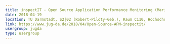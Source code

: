 ```yaml
---
title: inspectIT - Open Source Application Performance Monitoring (Mario Mann + Christoph Heger)
date: 2018-04-19
location: TU Darmstadt, S2|02 (Robert-Piloty-Geb.), Raum C110, Hochschulstr. 10, 64289 Darmstadt
link: https://www.jug-da.de/2018/04/Open-Source-APM-inspectit/
usergroup: jugda
type: usergroup
---
```

